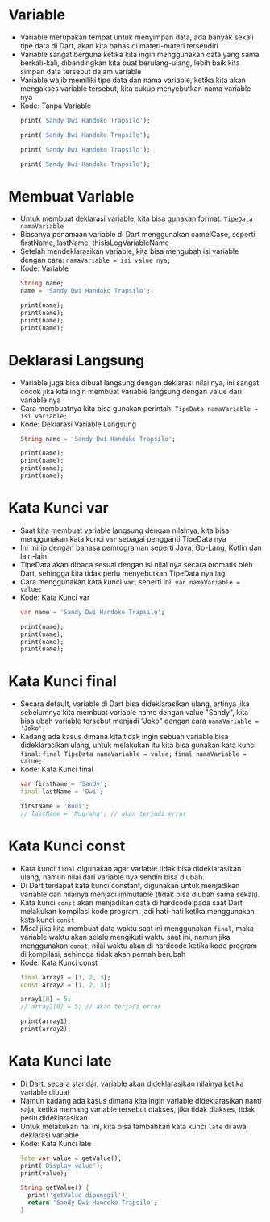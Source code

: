 # Variable
* Variable merupakan tempat untuk menyimpan data, ada banyak sekali tipe data di Dart, akan kita bahas di materi-materi tersendiri
* Variable sangat berguna ketika kita ingin menggunakan data yang sama berkali-kali, dibandingkan kita buat berulang-ulang, lebih baik kita simpan data tersebut dalam variable
* Variable wajib memiliki tipe data dan nama variable, ketika kita akan mengakses variable tersebut, kita cukup menyebutkan nama variable nya
* Kode: Tanpa Variable
  ```dart
  print('Sandy Dwi Handoko Trapsilo');

  print('Sandy Dwi Handoko Trapsilo');

  print('Sandy Dwi Handoko Trapsilo');

  print('Sandy Dwi Handoko Trapsilo');
  ```

# Membuat Variable
* Untuk membuat deklarasi variable, kita bisa gunakan format: ``` TipeData namaVariable ```
* Biasanya penamaan variable di Dart menggunakan camelCase, seperti firstName, lastName, thisIsLogVariableName
* Setelah mendeklarasikan variable, kita bisa mengubah isi variable dengan cara: ``` namaVariable = isi value nya; ```
* Kode: Variable
  ```dart
  String name;
  name = 'Sandy Dwi Handoko Trapsilo';

  print(name);
  print(name);
  print(name);
  print(name);
  ```

# Deklarasi Langsung 
* Variable juga bisa dibuat langsung dengan deklarasi nilai nya, ini sangat cocok jika kita ingin membuat variable langsung dengan value dari variable nya
* Cara membuatnya kita bisa gunakan perintah: ``` TipeData namaVariable = isi variable; ```
* Kode: Deklarasi Variable Langsung
  ```dart
  String name = 'Sandy Dwi Handoko Trapsilo';

  print(name);
  print(name);
  print(name);
  print(name);
  ```

# Kata Kunci var
* Saat kita membuat variable langsung dengan nilainya, kita bisa menggunakan kata kunci ``` var ``` sebagai pengganti TipeData nya
* Ini mirip dengan bahasa pemrograman seperti Java, Go-Lang, Kotlin dan lain-lain
* TipeData akan dibaca sesuai dengan isi nilai nya secara otomatis oleh Dart, sehingga kita tidak perlu menyebutkan TipeData nya lagi
* Cara menggunakan kata kunci ``` var ```, seperti ini: ``` var namaVariable = value; ```
* Kode: Kata Kunci var
  ```dart
  var name = 'Sandy Dwi Handoko Trapsilo';

  print(name);
  print(name);
  print(name);
  print(name);
  ```

# Kata Kunci final
* Secara default, variable di Dart bisa dideklarasikan ulang, artinya jika sebelumnya kita membuat variable name dengan value "Sandy", kita bisa ubah variable tersebut menjadi "Joko" dengan cara ``` namaVariable = 'Joko'; ```
* Kadang ada kasus dimana kita tidak ingin sebuah variable bisa dideklarasikan ulang, untuk melakukan itu kita bisa gunakan kata kunci ``` final ```:
  ``` final TipeData namaVariable = value; ```
  ``` final namaVariable = value; ```
* Kode: Kata Kunci final
  ```dart
  var firstName = 'Sandy';
  final lastName = 'Dwi';

  firstName = 'Budi';
  // lastName = 'Nugraha'; // akan terjadi error
  ```

# Kata Kunci const
* Kata kunci ``` final ``` digunakan agar variable tidak bisa dideklarasikan ulang, namun nilai dari variable nya sendiri bisa diubah.
* Di Dart terdapat kata kunci constant, digunakan untuk menjadikan variable dan nilainya menjadi immutable (tidak bisa diubah sama sekali).
* Kata kunci ``` const ``` akan menjadikan data di hardcode pada saat Dart melakukan kompilasi kode program, jadi hati-hati ketika menggunakan kata kunci ``` const ```
* Misal jika kita membuat data waktu saat ini menggunakan ``` final ```, maka variable waktu akan selalu mengikuti waktu saat ini, namun jika menggunakan ``` const ```, nilai waktu akan di hardcode ketika kode program di kompilasi, sehingga tidak akan pernah berubah
* Kode: Kata Kunci const
  ```dart
  final array1 = [1, 2, 3];
  const array2 = [1, 2, 3];

  array1[0] = 5;
  // array2[0] = 5; // akan terjadi error

  print(array1);
  print(array2);
  ```

# Kata Kunci late
* Di Dart, secara standar, variable akan dideklarasikan nilainya ketika variable dibuat
* Namun kadang ada kasus dimana kita ingin variable dideklarasikan nanti saja, ketika memang variable tersebut diakses, jika tidak diakses, tidak perlu dideklarasikan
* Untuk melakukan hal ini, kita bisa tambahkan kata kunci ``` late ``` di awal deklarasi variable
* Kode: Kata Kunci late
  ```dart
  late var value = getValue();
  print('Display value');
  print(value);

  String getValue() {
    print('getValue dipanggil');
    return 'Sandy Dwi Handoko Trapsilo';
  }
  ```